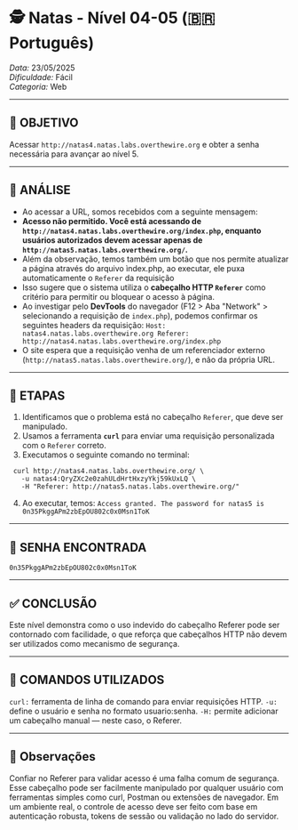 # 🕵️ Natas - Nível 04-05 (🇧🇷 Português)  
*Data:* 23/05/2025  
*Dificuldade:* Fácil  
*Categoria:* Web

---

## 🎯 OBJETIVO

Acessar `http://natas4.natas.labs.overthewire.org` e obter a senha necessária para avançar ao nível 5.

---

## 🔎 ANÁLISE

- Ao acessar a URL, somos recebidos com a seguinte mensagem:
- **Acesso não permitido. Você está acessando de `http://natas4.natas.labs.overthewire.org/index.php`, enquanto usuários autorizados devem acessar apenas de `http://natas5.natas.labs.overthewire.org/`.**
- Além da observação, temos também um botão que nos permite atualizar a página através do arquivo ìndex.php, ao executar, ele puxa automaticamente o `Referer` da requisição
- Isso sugere que o sistema utiliza o **cabeçalho HTTP `Referer`** como critério para permitir ou bloquear o acesso à página.
- Ao investigar pelo **DevTools** do navegador (F12 > Aba "Network" > selecionando a requisição de `index.php`), podemos confirmar os seguintes headers da requisição:
`Host: natas4.natas.labs.overthewire.org
Referer: http://natas4.natas.labs.overthewire.org/index.php`
- O site espera que a requisição venha de um referenciador externo (`http://natas5.natas.labs.overthewire.org/`), e não da própria URL.

---

## 🧱 ETAPAS

1. Identificamos que o problema está no cabeçalho `Referer`, que deve ser manipulado.
2. Usamos a ferramenta **`curl`** para enviar uma requisição personalizada com o `Referer` correto.
3. Executamos o seguinte comando no terminal:
```
 curl http://natas4.natas.labs.overthewire.org/ \
   -u natas4:QryZXc2e0zahULdHrtHxzyYkj59kUxLQ \
   -H "Referer: http://natas5.natas.labs.overthewire.org/"
```

4. Ao executar, temos: `Access granted. The password for natas5 is 0n35PkggAPm2zbEpOU802c0x0Msn1ToK`

---

## 🔑 SENHA ENCONTRADA

```
0n35PkggAPm2zbEpOU802c0x0Msn1ToK
```

---

## ✅ CONCLUSÃO

Este nível demonstra como o uso indevido do cabeçalho Referer pode ser contornado com facilidade, o que reforça que cabeçalhos HTTP não devem ser utilizados como mecanismo de segurança.

---

## 🧪 COMANDOS UTILIZADOS

`curl:` ferramenta de linha de comando para enviar requisições HTTP.
`-u:` define o usuário e senha no formato usuario:senha.
`-H:` permite adicionar um cabeçalho manual — neste caso, o Referer.

---

## 🧠 Observações

Confiar no Referer para validar acesso é uma falha comum de segurança. Esse cabeçalho pode ser facilmente manipulado por qualquer usuário com ferramentas simples como curl, Postman ou extensões de navegador.
Em um ambiente real, o controle de acesso deve ser feito com base em autenticação robusta, tokens de sessão ou validação no lado do servidor.
